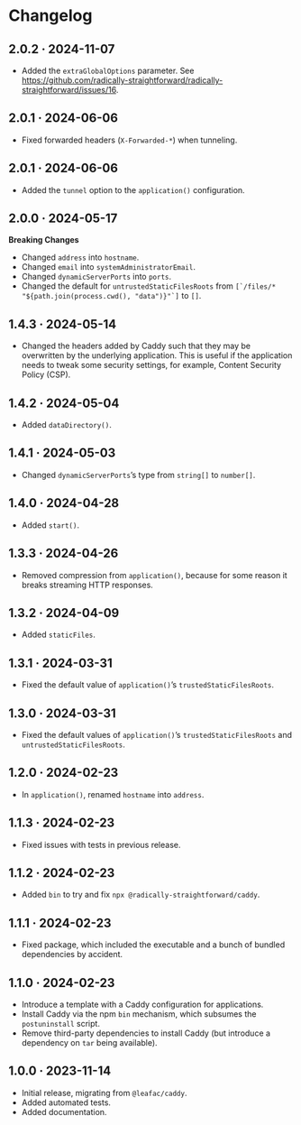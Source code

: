 # Changelog

## 2.0.2 · 2024-11-07

- Added the `extraGlobalOptions` parameter. See https://github.com/radically-straightforward/radically-straightforward/issues/16.

## 2.0.1 · 2024-06-06

- Fixed forwarded headers (`X-Forwarded-*`) when tunneling.

## 2.0.1 · 2024-06-06

- Added the `tunnel` option to the `application()` configuration.

## 2.0.0 · 2024-05-17

**Breaking Changes**

- Changed `address` into `hostname`.
- Changed `email` into `systemAdministratorEmail`.
- Changed `dynamicServerPorts` into `ports`.
- Changed the default for `untrustedStaticFilesRoots` from ``[`/files/* "${path.join(process.cwd(), "data")}"`]`` to `[]`.

## 1.4.3 · 2024-05-14

- Changed the headers added by Caddy such that they may be overwritten by the underlying application. This is useful if the application needs to tweak some security settings, for example, Content Security Policy (CSP).

## 1.4.2 · 2024-05-04

- Added `dataDirectory()`.

## 1.4.1 · 2024-05-03

- Changed `dynamicServerPorts`’s type from `string[]` to `number[]`.

## 1.4.0 · 2024-04-28

- Added `start()`.

## 1.3.3 · 2024-04-26

- Removed compression from `application()`, because for some reason it breaks streaming HTTP responses.

## 1.3.2 · 2024-04-09

- Added `staticFiles`.

## 1.3.1 · 2024-03-31

- Fixed the default value of `application()`’s `trustedStaticFilesRoots`.

## 1.3.0 · 2024-03-31

- Fixed the default values of `application()`’s `trustedStaticFilesRoots` and `untrustedStaticFilesRoots`.

## 1.2.0 · 2024-02-23

- In `application()`, renamed `hostname` into `address`.

## 1.1.3 · 2024-02-23

- Fixed issues with tests in previous release.

## 1.1.2 · 2024-02-23

- Added `bin` to try and fix `npx @radically-straightforward/caddy`.

## 1.1.1 · 2024-02-23

- Fixed package, which included the executable and a bunch of bundled dependencies by accident.

## 1.1.0 · 2024-02-23

- Introduce a template with a Caddy configuration for applications.
- Install Caddy via the npm `bin` mechanism, which subsumes the `postuninstall` script.
- Remove third-party dependencies to install Caddy (but introduce a dependency on `tar` being available).

## 1.0.0 · 2023-11-14

- Initial release, migrating from `@leafac/caddy`.
- Added automated tests.
- Added documentation.
